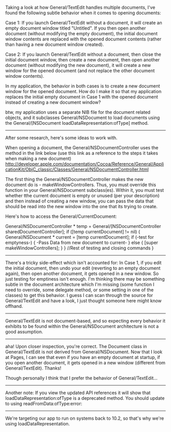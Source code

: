 Taking a look at how General/TextEdit handles multiple documents, I've found the following subtle behavior when it comes to opening documents:

Case 1: If you launch General/TextEdit without a document, it will create an empty document window titled "Untitled".  If you then open another document (without modifying the empty document), the initial document window contents are replaced with the opened document contents (rather than having a new document window created).

Case 2: If you launch General/TextEdit without a document, then close the initial document window, then create a new document, then open another document (without modifying the new document), it will create a new window for the opened document (and not replace the other document window contents).

In my application, the behavior in both cases is to create a new document window for the opened document.  How do I make it so that my application replaces the initial empty document in Case 1 with the opened document instead of creating a new document window?

btw, my application uses a separate NIB file for the document related objects, and it subclasses General/NSDocument to load documents using the General/[NSDocument loadDataRepresentation:ofType] method.

----
After some research, here's some ideas to work with.

When opening a document, the General/NSDocumentController uses the method in the link below  (use this link as a reference to the steps it takes when making a new document) http://developer.apple.com/documentation/Cocoa/Reference/General/ApplicationKit/ObjC_classic/Classes/General/NSDocumentController.html

The first thing the General/NSDocumentController makes the new document do is - makeWindowControllers. Thus, you must override this function in your General/NSDocument subclass(es). Within it, you must test whether tthe current document is empty or unused (per your description) and then instead of creating a new window, you can pass the data that should be read into the new window into the one that its trying to create.

Here's how to access the General/CurrentDocument:
    
General/NSDocumentController * temp = General/[NSDocumentController sharedDocumentController];
if ([temp currentDocument] != nil) {
  General/NSDocument * current = [temp currentDocument];
  if (-test for emptyness-) {
     -Pass Data from new document to current-
  } else {
    [super makeWindowControllers];
  }
}
  //Rest of testing and closing commands
} 


----

There's a tricky side-effect which isn't accounted for: In Case 1, if you edit the initial document, then undo your edit (reverting to an empty document again), then open another document, it gets opened in a new window.  So just testing for emptiness isn't enough.  I'm thinking there may be something subtle in the document architecture which I'm missing (some function I need to override, some delegate method, or some setting in one of the classes) to get this behavior.  I guess I can scan through the source for General/TextEdit and have a look, I just thought someone here might know offhand.

----

General/TextEdit is not document-based, and so expecting every behavior it exhibits to be found within the General/NSDocument architecture is not a good assumption.

----

aha!  Upon closer inspection, you're correct.  The Document class in General/TextEdit is not derived from General/NSDocument.  Now that I look at Pages, I can see that even if you have an empty document at startup, if you open another document, it gets opened in a new window (different from General/TextEdit).  Thanks!

Though personally I think that I prefer the behavior of General/TextEdit...

----
Another note: If you view the updated API references it will show that loadDataRepresentation:ofType is a deprecated method. You should update to using readFromData:ofType:error:

----

We're targeting our app to run on systems back to 10.2, so that's why we're using loadDataRepresentation.